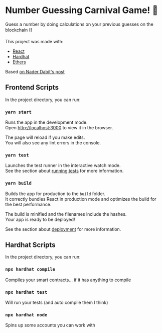 # Number Guessing Carnival Game! 🎊

Guess a number by doing calculations on your previous guesses on the blockchain ⛓

This project was made with:

-   [React](https://github.com/facebook/create-react-app)
-   [Hardhat](https://hardhat.org/)
-   [Ethers](https://docs.ethers.io/v5/)

Based [on Nader Dabit's post](https://dev.to/dabit3/the-complete-guide-to-full-stack-ethereum-development-3j13)

## Frontend Scripts

In the project directory, you can run:

### `yarn start`

Runs the app in the development mode.\
Open [http://localhost:3000](http://localhost:3000) to view it in the browser.

The page will reload if you make edits.\
You will also see any lint errors in the console.

### `yarn test`

Launches the test runner in the interactive watch mode.\
See the section about [running tests](https://facebook.github.io/create-react-app/docs/running-tests) for more information.

### `yarn build`

Builds the app for production to the `build` folder.\
It correctly bundles React in production mode and optimizes the build for the best performance.

The build is minified and the filenames include the hashes.\
Your app is ready to be deployed!

See the section about [deployment](https://facebook.github.io/create-react-app/docs/deployment) for more information.

## Hardhat Scripts

In the project directory, you can run:

### `npx hardhat compile`

Compiles your smart contracts... if it has anything to compile

### `npx hardhat test`

Will run your tests (and auto compile them I think)

### `npx hardhat node`

Spins up some accounts you can work with

